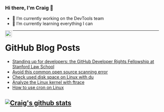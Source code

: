 ### Hi there, I'm Craig 👋

<!--
**CraigTeelFugro/CraigTeelFugro** is a ✨ _special_ ✨ repository because its `README.md` (this file) appears on your GitHub profile.

Here are some ideas to get you started:
-->

- 🔭 I’m currently working on the DevTools team
- 🌱 I’m currently learning everything I can

[<img align="left" alt="Craig Teel | LinkedIn" width="22px" src="https://cdn.jsdelivr.net/npm/simple-icons@v3/icons/linkedin.svg" />][linkedin]

---

# GitHub Blog Posts

<!-- BLOG-POST-LIST:START -->
- [Standing up for developers: the GitHub Developer Rights Fellowship at Stanford Law School](https://github.blog/2021-07-27-github-developer-rights-fellowship-stanford-law-school/)
- [Avoid this common open source scanning error](https://opensource.com/article/21/7/open-source-scanning-error)
- [Check used disk space on Linux with du](https://opensource.com/article/21/7/check-disk-space-linux-du)
- [Analyze the Linux kernel with ftrace](https://opensource.com/article/21/7/linux-kernel-ftrace)
- [How to use cron on Linux](https://opensource.com/article/21/7/cron-linux)
<!-- BLOG-POST-LIST:END -->

## [![Craig's github stats](https://github-readme-stats.vercel.app/api?username=craigteelfugro)](https://github.com/anuraghazra/github-readme-stats)


[linkedin]: https://linkedin.com/in/craig-teel-b8786771
